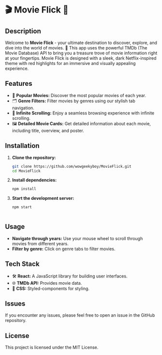 # 🎬 Movie Flick 🎥

## Description
Welcome to **Movie Flick** - your ultimate destination to discover, explore, and dive into the world of movies. 🎉 This app uses the powerful TMDb (The Movie Database) API to bring you a treasure trove of movie information right at your fingertips. Movie Flick is designed with a sleek, dark Netflix-inspired theme with red highlights for an immersive and visually appealing experience.

## Features
- 🌟 **Popular Movies:** Discover the most popular movies of each year.
- 🗂️ **Genre Filters:** Filter movies by genres using our stylish tab navigation.
- 🔄 **Infinite Scrolling:** Enjoy a seamless browsing experience with infinite scrolling.
- 🖼️ **Detailed Movie Cards:** Get detailed information about each movie, including title, overview, and poster.

## Installation
1. **Clone the repository:**
   ```bash
   git clone https://github.com/wowgeekyboy/MovieFlick.git
   cd MovieFlick 
2. **Install dependencies:**
   ```bash
   npm install
3. **Start the development server:**
   ```bash
   npm start
  
## Usage
- **Navigate through years:** Use your mouse wheel to scroll through movies from different years.
- **Filter by genre:** Click on genre tabs to filter movies.

## Tech Stack
- 🛠️ **React:** A JavaScript library for building user interfaces.
- 🌐 **TMDb API:** Provides movie data.
- 🎨 **CSS:** Styled-components for styling.

## Issues
If you encounter any issues, please feel free to open an issue in the GitHub repository.

## License
This project is licensed under the MIT License.
